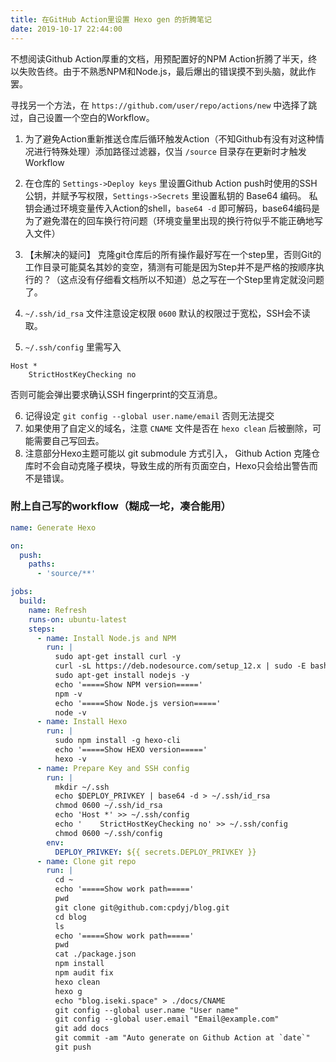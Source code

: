 ```yaml
---
title: 在GitHub Action里设置 Hexo gen 的折腾笔记
date: 2019-10-17 22:44:00
---
```


不想阅读Github Action厚重的文档，用预配置好的NPM Action折腾了半天，终以失败告终。由于不熟悉NPM和Node.js，最后爆出的错误摸不到头脑，就此作罢。

寻找另一个方法，在 `https://github.com/user/repo/actions/new` 中选择了跳过，自己设置一个空白的Workflow。

1. 为了避免Action重新推送仓库后循环触发Action（不知Github有没有对这种情况进行特殊处理）添加路径过滤器，仅当 `/source` 目录存在更新时才触发 Workflow

2. 在仓库的 `Settings->Deploy keys` 里设置Github Action push时使用的SSH公钥，并赋予写权限，`Settings->Secrets` 里设置私钥的 Base64 编码。
私钥会通过环境变量传入Action的shell，`base64 -d` 即可解码，base64编码是为了避免潜在的回车换行符问题（环境变量里出现的换行符似乎不能正确地写入文件）

3. 【未解决的疑问】 克隆git仓库后的所有操作最好写在一个step里，否则Git的工作目录可能莫名其妙的变空，猜测有可能是因为Step并不是严格的按顺序执行的？（这点没有仔细看文档所以不知道）总之写在一个Step里肯定就没问题了。

4. `~/.ssh/id_rsa` 文件注意设定权限 `0600` 默认的权限过于宽松，SSH会不读取。

5. `~/.ssh/config` 里需写入 
```
Host *
    StrictHostKeyChecking no
```
否则可能会弹出要求确认SSH fingerprint的交互消息。

6. 记得设定 `git config --global user.name/email` 否则无法提交
7. 如果使用了自定义的域名，注意 `CNAME` 文件是否在 `hexo clean` 后被删除，可能需要自己写回去。
9. 注意部分Hexo主题可能以 git submodule 方式引入， Github Action 克隆仓库时不会自动克隆子模块，导致生成的所有页面空白，Hexo只会给出警告而不是错误。


### 附上自己写的workflow（糊成一坨，凑合能用）

```yaml
name: Generate Hexo

on:
  push: 
    paths: 
      - 'source/**'

jobs: 
  build: 
    name: Refresh
    runs-on: ubuntu-latest
    steps:
      - name: Install Node.js and NPM
        run: |
          sudo apt-get install curl -y
          curl -sL https://deb.nodesource.com/setup_12.x | sudo -E bash -
          sudo apt-get install nodejs -y
          echo '=====Show NPM version====='
          npm -v
          echo '=====Show Node.js version====='
          node -v
      - name: Install Hexo
        run: |
          sudo npm install -g hexo-cli
          echo '=====Show HEXO version====='
          hexo -v
      - name: Prepare Key and SSH config
        run: |
          mkdir ~/.ssh
          echo $DEPLOY_PRIVKEY | base64 -d > ~/.ssh/id_rsa
          chmod 0600 ~/.ssh/id_rsa
          echo 'Host *' >> ~/.ssh/config
          echo '    StrictHostKeyChecking no' >> ~/.ssh/config
          chmod 0600 ~/.ssh/config
        env: 
          DEPLOY_PRIVKEY: ${{ secrets.DEPLOY_PRIVKEY }}
      - name: Clone git repo
        run: |
          cd ~
          echo '=====Show work path====='
          pwd
          git clone git@github.com:cpdyj/blog.git
          cd blog
          ls
          echo '=====Show work path====='
          pwd
          cat ./package.json
          npm install
          npm audit fix
          hexo clean
          hexo g
          echo "blog.iseki.space" > ./docs/CNAME
          git config --global user.name "User name"
          git config --global user.email "Email@example.com"
          git add docs
          git commit -am "Auto generate on Github Action at `date`"
          git push
```

